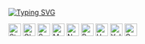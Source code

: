 [![Typing SVG](https://readme-typing-svg.demolab.com?font=Fira+Code&pause=1000&color=C1F063&width=435&lines=HI%2C+I'm+hyewon)](https://git.io/typing-svg)

<img src="https://raw.githubusercontent.com/Tarikul-Islam-Anik/Telegram-Animated-Emojis/main/Animals%20and%20Nature/Star.webp" alt="Star" width="25" height="25" />
<img src="https://raw.githubusercontent.com/Tarikul-Islam-Anik/Telegram-Animated-Emojis/main/Animals%20and%20Nature/Glowing%20Star.webp" alt="Glowing Star" width="25" height="25" />
<img src="https://raw.githubusercontent.com/Tarikul-Islam-Anik/Telegram-Animated-Emojis/main/Activity/Sparkles.webp" alt="Sparkles" width="25" height="25" />
<img src="https://raw.githubusercontent.com/Tarikul-Islam-Anik/Telegram-Animated-Emojis/main/Objects/Memo.webp" alt="Memo" width="25" height="25" />
<img src="https://raw.githubusercontent.com/Tarikul-Islam-Anik/Telegram-Animated-Emojis/main/Objects/Newspaper.webp" alt="Newspaper" width="25" height="25" />
<img src="https://raw.githubusercontent.com/Tarikul-Islam-Anik/Telegram-Animated-Emojis/main/Objects/Pencil.webp" alt="Pencil" width="25" height="25" />
<img src="https://raw.githubusercontent.com/Tarikul-Islam-Anik/Telegram-Animated-Emojis/main/Symbols/Up%20Button.webp" alt="Up Button" width="25" height="25" />
<img src="https://raw.githubusercontent.com/Tarikul-Islam-Anik/Telegram-Animated-Emojis/main/Symbols/Yellow%20Heart.webp" alt="Yellow Heart" width="25" height="25" />
<img src="https://raw.githubusercontent.com/Tarikul-Islam-Anik/Animated-Fluent-Emojis/master/Emojis/Smilies/Green%20Heart.png" alt="Green Heart" width="25" height="25" />

